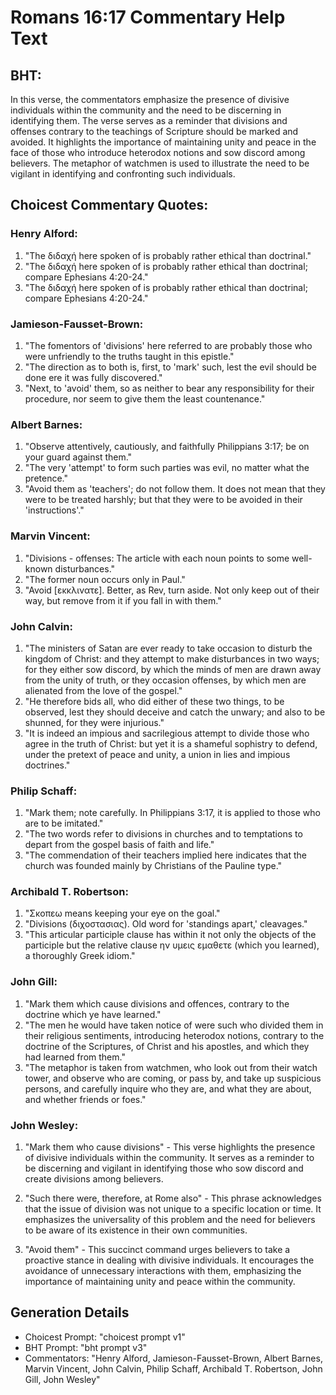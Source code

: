 # Romans 16:17 Commentary Help Text

## BHT:
In this verse, the commentators emphasize the presence of divisive individuals within the community and the need to be discerning in identifying them. The verse serves as a reminder that divisions and offenses contrary to the teachings of Scripture should be marked and avoided. It highlights the importance of maintaining unity and peace in the face of those who introduce heterodox notions and sow discord among believers. The metaphor of watchmen is used to illustrate the need to be vigilant in identifying and confronting such individuals.

## Choicest Commentary Quotes:
### Henry Alford:
1. "The διδαχή here spoken of is probably rather ethical than doctrinal." 
2. "The διδαχή here spoken of is probably rather ethical than doctrinal; compare Ephesians 4:20-24."
3. "The διδαχή here spoken of is probably rather ethical than doctrinal; compare Ephesians 4:20-24."

### Jamieson-Fausset-Brown:
1. "The fomentors of 'divisions' here referred to are probably those who were unfriendly to the truths taught in this epistle."
2. "The direction as to both is, first, to 'mark' such, lest the evil should be done ere it was fully discovered."
3. "Next, to 'avoid' them, so as neither to bear any responsibility for their procedure, nor seem to give them the least countenance."

### Albert Barnes:
1. "Observe attentively, cautiously, and faithfully Philippians 3:17; be on your guard against them."
2. "The very 'attempt' to form such parties was evil, no matter what the pretence."
3. "Avoid them as 'teachers'; do not follow them. It does not mean that they were to be treated harshly; but that they were to be avoided in their 'instructions'."

### Marvin Vincent:
1. "Divisions - offenses: The article with each noun points to some well-known disturbances." 
2. "The former noun occurs only in Paul." 
3. "Avoid [εκκλινατε]. Better, as Rev, turn aside. Not only keep out of their way, but remove from it if you fall in with them."

### John Calvin:
1. "The ministers of Satan are ever ready to take occasion to disturb the kingdom of Christ: and they attempt to make disturbances in two ways; for they either sow discord, by which the minds of men are drawn away from the unity of truth, or they occasion offenses, by which men are alienated from the love of the gospel."
2. "He therefore bids all, who did either of these two things, to be observed, lest they should deceive and catch the unwary; and also to be shunned, for they were injurious."
3. "It is indeed an impious and sacrilegious attempt to divide those who agree in the truth of Christ: but yet it is a shameful sophistry to defend, under the pretext of peace and unity, a union in lies and impious doctrines."

### Philip Schaff:
1. "Mark them; note carefully. In Philippians 3:17, it is applied to those who are to be imitated."
2. "The two words refer to divisions in churches and to temptations to depart from the gospel basis of faith and life."
3. "The commendation of their teachers implied here indicates that the church was founded mainly by Christians of the Pauline type."

### Archibald T. Robertson:
1. "Σκοπεω means keeping your eye on the goal."
2. "Divisions (διχοστασιας). Old word for 'standings apart,' cleavages."
3. "This articular participle clause has within it not only the objects of the participle but the relative clause ην υμεις εμαθετε (which you learned), a thoroughly Greek idiom."

### John Gill:
1. "Mark them which cause divisions and offences, contrary to the doctrine which ye have learned."
2. "The men he would have taken notice of were such who divided them in their religious sentiments, introducing heterodox notions, contrary to the doctrine of the Scriptures, of Christ and his apostles, and which they had learned from them."
3. "The metaphor is taken from watchmen, who look out from their watch tower, and observe who are coming, or pass by, and take up suspicious persons, and carefully inquire who they are, and what they are about, and whether friends or foes."

### John Wesley:
1. "Mark them who cause divisions" - This verse highlights the presence of divisive individuals within the community. It serves as a reminder to be discerning and vigilant in identifying those who sow discord and create divisions among believers.

2. "Such there were, therefore, at Rome also" - This phrase acknowledges that the issue of division was not unique to a specific location or time. It emphasizes the universality of this problem and the need for believers to be aware of its existence in their own communities.

3. "Avoid them" - This succinct command urges believers to take a proactive stance in dealing with divisive individuals. It encourages the avoidance of unnecessary interactions with them, emphasizing the importance of maintaining unity and peace within the community.


## Generation Details
- Choicest Prompt: "choicest prompt v1"
- BHT Prompt: "bht prompt v3"
- Commentators: "Henry Alford, Jamieson-Fausset-Brown, Albert Barnes, Marvin Vincent, John Calvin, Philip Schaff, Archibald T. Robertson, John Gill, John Wesley"
